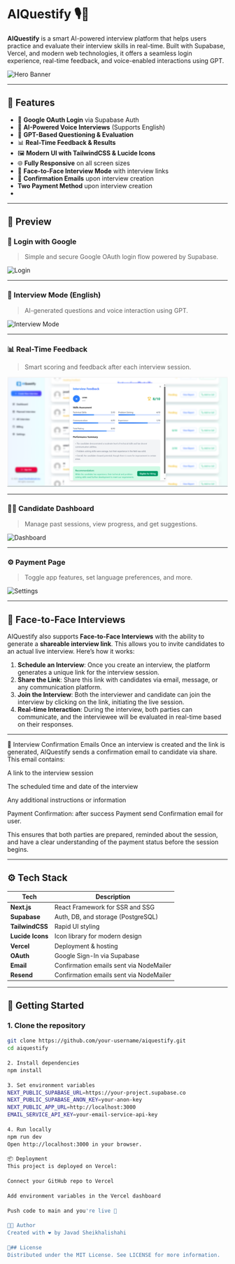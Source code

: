 # AIQuestify 🎙️🚀

**AIQuestify** is a smart AI-powered interview platform that helps users practice and evaluate their interview skills in real-time. Built with Supabase, Vercel, and modern web technologies, it offers a seamless login experience, real-time feedback, and voice-enabled interactions using GPT.

![Hero Banner](public/Screenshot%2025-05-13%143904.png)

---

## 🌟 Features

- 🔐 **Google OAuth Login** via Supabase Auth
- 🎤 **AI-Powered Voice Interviews** (Supports English)
- 🧠 **GPT-Based Questioning & Evaluation**
- 📊 **Real-Time Feedback & Results**
- 🖼️ **Modern UI with TailwindCSS & Lucide Icons**
- 🌐 **Fully Responsive** on all screen sizes
- 👥 **Face-to-Face Interview Mode** with interview links
- 📧 **Confirmation Emails** upon interview creation
-  **Two Payment Method** upon interview creation
-    
---

## 📸 Preview

### 🔐 Login with Google
> Simple and secure Google OAuth login flow powered by Supabase.

![Login](public/Screenshot2025-05-13151122.png)

---

### 🎤 Interview Mode (English)
> AI-generated questions and voice interaction using GPT.

![Interview Mode](Screenshot%2025-05-13%144529.png)

---

### 📊 Real-Time Feedback
> Smart scoring and feedback after each interview session.

![Feedback](public/Untitled.png)

---

### 🧑‍💼 Candidate Dashboard
> Manage past sessions, view progress, and get suggestions.

![Dashboard](public/Screenshot%2025-05-13%144030.png)

---

### ⚙️ Payment Page
> Toggle app features, set language preferences, and more.

![Settings](public/Screenshot%2025-05-13%145159.png)

---

## 💼 Face-to-Face Interviews

AIQuestify also supports **Face-to-Face Interviews** with the ability to generate a **shareable interview link**. This allows you to invite candidates to an actual live interview. Here’s how it works:

1. **Schedule an Interview**: Once you create an interview, the platform generates a unique link for the interview session.
2. **Share the Link**: Share this link with candidates via email, message, or any communication platform.
3. **Join the Interview**: Both the interviewer and candidate can join the interview by clicking on the link, initiating the live session.
4. **Real-time Interaction**: During the interview, both parties can communicate, and the interviewee will be evaluated in real-time based on their responses.

---

📧 Interview Confirmation Emails
Once an interview is created and the link is generated, AIQuestify sends a confirmation email to candidate via share. This email contains:

A link to the interview session

The scheduled time and date of the interview

Any additional instructions or information

Payment Confirmation: after success Payment send Confirmation email for user.

This ensures that both parties are prepared, reminded about the session, and have a clear understanding of the payment status before the session begins.

---

## ⚙️ Tech Stack

| Tech        | Description                              |
|-------------|------------------------------------------|
| **Next.js** | React Framework for SSR and SSG          |
| **Supabase**| Auth, DB, and storage (PostgreSQL)       |
| **TailwindCSS** | Rapid UI styling                     |
| **Lucide Icons** | Icon library for modern design      |
| **Vercel**  | Deployment & hosting                     |
| **OAuth**   | Google Sign-In via Supabase              |
| **Email**   | Confirmation emails sent via NodeMailer  |
| **Resend**   | Confirmation emails sent via NodeMailer  |

---

## 🚀 Getting Started

### 1. Clone the repository

```bash
git clone https://github.com/your-username/aiquestify.git
cd aiquestify

2. Install dependencies
npm install

3. Set environment variables
NEXT_PUBLIC_SUPABASE_URL=https://your-project.supabase.co
NEXT_PUBLIC_SUPABASE_ANON_KEY=your-anon-key
NEXT_PUBLIC_APP_URL=http://localhost:3000
EMAIL_SERVICE_API_KEY=your-email-service-api-key

4. Run locally
npm run dev
Open http://localhost:3000 in your browser.

📦 Deployment
This project is deployed on Vercel:

Connect your GitHub repo to Vercel

Add environment variables in the Vercel dashboard

Push code to main and you're live 🎉

👨‍💻 Author
Created with ❤️ by Javad Sheikhalishahi

📝## License
Distributed under the MIT License. See LICENSE for more information.
